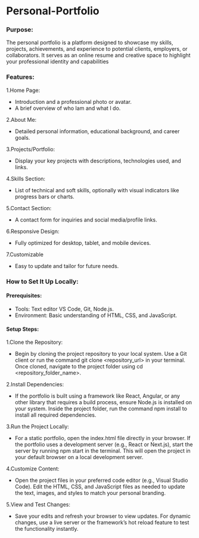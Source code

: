 # Personal-Portfolio

### Purpose:
The personal portfolio is a platform designed to showcase my skills, projects, achievements, and experience to potential clients, employers, or collaborators. It serves as an online resume and creative space to highlight your professional identity and capabilities

### Features:
1.Home Page: 
- Introduction and a professional photo or avatar.
- A brief overview of who Iam and what I do.

2.About Me:
- Detailed personal information, educational background, and career goals.

3.Projects/Portfolio:
- Display your key projects with descriptions, technologies used, and links.

4.Skills Section:
- List of technical and soft skills, optionally with visual indicators like progress bars or charts.

5.Contact Section:
- A contact form for inquiries and social media/profile links.

6.Responsive Design:
- Fully optimized for desktop, tablet, and mobile devices.

7.Customizable
- Easy to update and tailor for future needs.

### How to Set It Up Locally:

#### **Prerequisites**:
- Tools: Text editor VS Code, Git, Node.js.
- Environment: Basic understanding of HTML, CSS, and JavaScript.

#### **Setup Steps**:
1.Clone the Repository: 
- Begin by cloning the project repository to your local system. Use a Git client or run the command git clone <repository_url> in your terminal. Once cloned, navigate to the project folder using cd <repository_folder_name>.

2.Install Dependencies: 
- If the portfolio is built using a framework like React, Angular, or any other library that requires a build process, ensure Node.js is installed on your system. Inside the project folder, run the command npm install to install all required dependencies.

3.Run the Project Locally:
- For a static portfolio, open the index.html file directly in your browser. If the portfolio uses a development server (e.g., React or Next.js), start the server by running npm start in the terminal. This will open the project in your default browser on a local development server.

4.Customize Content:
- Open the project files in your preferred code editor (e.g., Visual Studio Code). Edit the HTML, CSS, and JavaScript files as needed to update the text, images, and styles to match your personal branding.

5.View and Test Changes: 
- Save your edits and refresh your browser to view updates. For dynamic changes, use a live server or the framework’s hot reload feature to test the functionality instantly.








